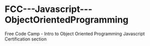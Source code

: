 # FCC---Javascript---ObjectOrientedProgramming
Free Code Camp - Intro to Object Oriented Programming Javascript Certification section
